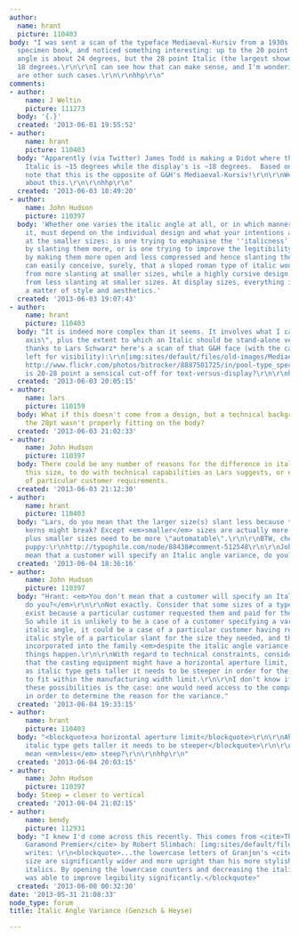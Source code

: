 ```yaml
---
author:
  name: hrant
  picture: 110403
body: "I was sent a scan of the typeface Mediaeval-Kursiv from a 1930s Genzsch & Heyse
  specimen book, and noticed something interesting: up to the 20 point size the Italic
  angle is about 24 degrees, but the 28 point Italic (the largest shown) is about
  18 degrees.\r\n\r\nI can see how that can make sense, and I'm wondering if there
  are other such cases.\r\n\r\nhhp\r\n"
comments:
- author:
    name: J Weltin
    picture: 111273
  body: '{.}'
  created: '2013-06-01 19:55:52'
- author:
    name: hrant
    picture: 110403
  body: "Apparently (via Twitter) James Todd is making a Didot where the text cut's
    Italic is ~15 degrees while the display's is ~18 degrees.  Based on this:\r\nhttps://twitter.com/JamesToddDesign/status/341331468628422658/photo/1\r\nBut
    note that this is the opposite of G&H's Mediaeval-Kursiv!\r\n\r\nWe need to think
    about this.\r\n\r\nhhp\r\n"
  created: '2013-06-03 18:49:20'
- author:
    name: John Hudson
    picture: 110397
  body: 'Whether one varies the italic angle at all, or in which manner one varies
    it, must depend on the individual design and what your intentions are, especially
    at the smaller sizes: is one trying to emphasise the ''italicness'' of the letters
    by slanting them more, or is one trying to improve the legitibility of the letters
    by making them more open and less compressed and hence slanting them less? One
    can easily conceive, surely, that a sloped roman type of italic would benefit
    from more slanting at smaller sizes, while a highly cursive design might benefit
    from less slanting at smaller sizes. At display sizes, everything is pretty much
    a matter of style and aesthetics.'
  created: '2013-06-03 19:07:43'
- author:
    name: hrant
    picture: 110403
  body: "It is indeed more complex than it seems. It involves what I call the \"drama
    axis\", plus the extent to which an Italic should be stand-alone versus subordinate.\r\n\r\nBTW,
    thanks to Lars Schwarz* here's a scan of that G&H face (with the captions aligned
    left for visibility):\r\n[img:sites/default/files/old-images/MediaevalKursiv_4707.gif]\r\n\r\n*
    http://www.flickr.com/photos/bitrocker/8887501725/in/pool-type_specimen\r\n\r\nBut
    is 20-28 point a sensical cut-off for text-versus-display?\r\n\r\nhhp\r\n"
  created: '2013-06-03 20:05:15'
- author:
    name: lars
    picture: 110159
  body: What if this doesn't come from a design, but a technical background? Maybe
    the 28pt wasn't properly fitting on the body?
  created: '2013-06-03 21:02:33'
- author:
    name: John Hudson
    picture: 110397
  body: There could be any number of reasons for the difference in italic angle at
    this size, to do with technical capabilities as Lars suggests, or even involvement
    of particular customer requirements.
  created: '2013-06-03 21:12:30'
- author:
    name: hrant
    picture: 110403
  body: "Lars, do you mean that the larger size(s) slant less because the (metal)
    kerns might break? Except <em>smaller</em> sizes are actually more prone to breakage;
    plus smaller sizes need to be more \"automatable\".\r\n\r\nBTW, check out <em>this</em>
    puppy:\r\nhttp://typophile.com/node/88438#comment-512548\r\n\r\nJohn: You don't
    mean that a customer will specify an Italic angle variance, do you?\r\n\r\nhhp\r\n"
  created: '2013-06-04 18:36:16'
- author:
    name: John Hudson
    picture: 110397
  body: "Hrant: <em>You don't mean that a customer will specify an Italic angle variance,
    do you?</em>\r\n\r\nNot exactly. Consider that some sizes of a type might only
    exist because a particular customer requested them and paid for their manufacture.
    So while it is unlikely to be a case of a customer specifying a variance in the
    italic angle, it could be a case of a particular customer having requested an
    italic style of a particular slant for the size they needed, and then that being
    incorporated into the family <em>despite the italic angle variance.</em> These
    things happen.\r\n\r\nWith regard to technical constraints, consider the possibility
    that the casting equipment might have a horizontal aperture limit, meaning that
    as italic type gets taller it needs to be steeper in order for the widest letters
    to fit within the manufacturing width limit.\r\n\r\nI don't know if either of
    these possibilities is the case: one would need access to the company archives
    in order to determine the reason for the variance."
  created: '2013-06-04 19:33:15'
- author:
    name: hrant
    picture: 110403
  body: "<blockquote>a horizontal aperture limit</blockquote>\r\n\r\nAh.\r\n\r\n<blockquote>as
    italic type gets taller it needs to be steeper</blockquote>\r\n\r\nWait, do you
    mean <em>less</em> steep?\r\n\r\nhhp\r\n"
  created: '2013-06-04 20:03:15'
- author:
    name: John Hudson
    picture: 110397
  body: Steep = closer to vertical
  created: '2013-06-04 21:02:15'
- author:
    name: bendy
    picture: 112931
  body: "I knew I'd come across this recently. This comes from <cite>The Making of
    Garamond Premier</cite> by Robert Slimbach: [img:sites/default/files/old-images/Garamond_4553.jpg]\r\nSlimbach
    writes: \r\n<blockquote>...the lowercase letters of Granjon's <cite>Petit Texte</cite>
    size are significantly wider and more upright than his more stylish text size
    italics. By opening the lowercase counters and decreasing the italic angle, Granjon
    was able to improve legibility significantly.</blockquote>"
  created: '2013-06-08 00:32:30'
date: '2013-05-31 21:08:33'
node_type: forum
title: Italic Angle Variance (Genzsch & Heyse)

---
```

